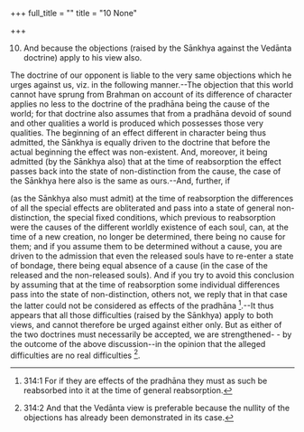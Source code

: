 +++
full_title = ""
title = "10 None"

+++


10. And because the objections (raised by the Sānkhya against the Vedānta doctrine) apply to his view also.

The doctrine of our opponent is liable to the very same objections which he urges against us, viz. in the following manner.--The objection that this world cannot have sprung from Brahman on account of its difference of character applies no less to the doctrine of the pradhāna being the cause of the world; for that doctrine also assumes that from a pradhāna devoid of sound and other qualities a world is produced which possesses those very qualities. The beginning of an effect different in character being thus admitted, the Sānkhya is equally driven to the doctrine that before the actual beginning the effect was non-existent. And, moreover, it being admitted (by the Sānkhya also) that at the time of reabsorption the effect passes back into the state of non-distinction from the cause, the case of the Sānkhya here also is the same as ours.--And, further, if

 (as the Sānkhya also must admit) at the time of reabsorption the differences of all the special effects are obliterated and pass into a state of general non-distinction, the special fixed conditions, which previous to reabsorption were the causes of the different worldly existence of each soul, can, at the time of a new creation, no longer be determined, there being no cause for them; and if you assume them to be determined without a cause, you are driven to the admission that even the released souls have to re-enter a state of bondage, there being equal absence of a cause (in the case of the released and the non-released souls). And if you try to avoid this conclusion by assuming that at the time of reabsorption some individual differences pass into the state of non-distinction, others not, we reply that in that case the latter could not be considered as effects of the pradhāna [^fn_277].--It thus appears that all those difficulties (raised by the Sānkhya) apply to both views, and cannot therefore be urged against either only. But as either of the two doctrines must necessarily be accepted, we are strengthened- - by the outcome of the above discussion--in the opinion that the alleged difficulties are no real difficulties [^fn_278].

[^fn_277]: 314:1 For if they are effects of the pradhāna they must as such be reabsorbed into it at the time of general reabsorption.

[^fn_278]: 314:2 And that the Vedānta view is preferable because the nullity of the objections has already been demonstrated in its case.

